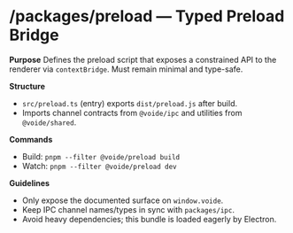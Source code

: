 # /packages/preload — Typed Preload Bridge

**Purpose**
Defines the preload script that exposes a constrained API to the renderer via
`contextBridge`. Must remain minimal and type-safe.

**Structure**
- `src/preload.ts` (entry) exports `dist/preload.js` after build.
- Imports channel contracts from `@voide/ipc` and utilities from `@voide/shared`.

**Commands**
- Build: `pnpm --filter @voide/preload build`
- Watch: `pnpm --filter @voide/preload dev`

**Guidelines**
- Only expose the documented surface on `window.voide`.
- Keep IPC channel names/types in sync with `packages/ipc`.
- Avoid heavy dependencies; this bundle is loaded eagerly by Electron.

